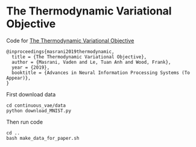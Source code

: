 # The Thermodynamic Variational Objective

Code for [The Thermodynamic Variational Objective](https://arxiv.org/abs/1907.00031)
```
@inproceedings{masrani2019thermodynamic,
  title = {The Thermodynamic Variational Objective},
  author = {Masrani, Vaden and Le, Tuan Anh and Wood, Frank},
  year = {2019},
  booktitle = {Advances in Neural Information Processing Systems (To Appear)},
}
```
First download data
```
cd continuous_vae/data
python download_MNIST.py
```

Then run code
```
cd ..
bash make_data_for_paper.sh
```
